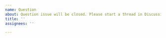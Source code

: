 ```yaml
---
name: Question
about: Question issue will be closed. Please start a thread in Discussions.
title: ''
assignees: ''

---
```



